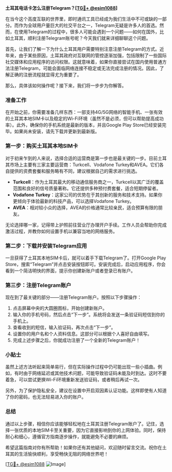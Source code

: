 **土耳其电话卡怎么注册Telegram？[[TG💪+ @esim1088](https://t.me/s/esim1088)]**

在当今这个高度互联的世界里，即时通讯工具已经成为我们生活中不可或缺的一部分。而作为全球用户量巨大的社交平台之一，Telegram无疑是许多人的首选。然而，在使用Telegram的过程中，很多人可能会遇到一个问题——如何在国外，比如土耳其，顺利注册Telegram账号呢？今天我们就来详细聊聊这个问题。

首先，让我们了解一下为什么土耳其用户需要特别注意注册Telegram的方式。近年来，由于某些原因，土耳其政府对互联网的管控逐渐加强，包括限制了一些国际社交媒体和应用程序的访问权限。这就意味着，如果你直接尝试在国内使用普通方法注册Telegram，可能会面临网络连接不稳定或无法完成注册的情况。因此，了解正确的注册流程就显得尤为重要了。

那么，具体该如何操作呢？接下来，我们将一步步为你解答。

### 准备工作

在开始之前，你需要准备几样东西：一部支持4G/5G网络的智能手机、一张有效的土耳其本地SIM卡以及稳定的Wi-Fi环境（虽然不是必须，但可以帮助提高成功率）。此外，确保你的手机系统是最新的版本，并且Google Play Store已经安装完毕。如果尚未安装，请先下载并更新到最新版。

### 第一步：购买土耳其本地SIM卡

对于初来乍到的人来说，选择合适的运营商是第一步也是最关键的一步。目前土耳其市场上主要有三家主要运营商：Turkcell、Vodafone Turkey和AVEA。它们各自提供的资费套餐和服务略有不同，建议根据自己的需求进行挑选。

- **Turkcell**：作为土耳其最大的移动通信服务商之一，Turkcell以其广泛的覆盖范围和良好的信号质量著称。它还提供多种预付费套餐，适合短期停留者。
- **Vodafone Turkey**：这家公司的优势在于其创新的服务和技术支持。如果你更倾向于体验最新的科技产品，可以选择Vodafone Turkey。
- **AVEA**：相对较小众的选择，AVEA的价格通常比较亲民，适合预算有限的朋友。

无论选择哪一家，记得带上护照前往营业厅办理开户手续。工作人员会帮助你完成激活过程，并教你如何设置手机以兼容当地的网络服务。

### 第二步：下载并安装Telegram应用

一旦获得了土耳其本地SIM卡后，就可以着手下载Telegram了。打开Google Play Store，搜索“Telegram”并点击安装按钮即可。安装完成后，启动应用程序，你会看到一个简洁明快的界面，提示你创建新账户或者登录已有账户。

### 第三步：注册Telegram账户

现在到了最关键的部分——注册Telegram账户。按照以下步骤操作：

1. 点击屏幕中央的大圆圈图标，开始创建新账户。
2. 输入你的手机号码，然后点击“下一步”。系统将会发送一条验证码短信到你的手机上。
3. 查看收到的短信，输入验证码，再次点击“下一步”。
4. 设置你的用户名和个人资料信息。这部分可以根据个人喜好自由填写。
5. 完成上述步骤之后，你就成功注册了一个全新的Telegram账户！

### 小贴士

虽然上述方法听起来简单易行，但在实际操作过程中仍可能出现一些小插曲。例如，有时由于网络延迟或其他技术问题，可能导致验证码未能及时到达。这时不要着急，可以尝试更换Wi-Fi环境重新发送验证码，或者稍后再试一次。

另外，为了保护隐私安全，建议在设置中开启双因素认证功能。这样即使有人知道了你的密码，也无法轻易进入你的账户。

### 总结

通过以上步骤，相信你应该能够轻松地在土耳其注册Telegram账户了。记住，选择一张优质的本地SIM卡至关重要，因为它直接影响到你的上网体验。同时，保持耐心和细心，遵循官方指南逐步操作，就能避免不必要的麻烦。

希望这篇指南对你有所帮助！如果你还有其他疑问，欢迎随时留言交流。祝你在土耳其的生活愉快顺利，享受畅快无阻的网络世界吧！

[[TG💪+ @esim1088](https://t.me/s/esim1088) ![Image](https://i.postimg.cc/4NQfJmqS/Snipaste-2025-05-13-00-14-12.png)]